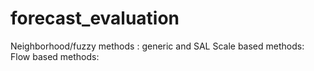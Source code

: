 # forecast_evaluation

Neighborhood/fuzzy methods : generic and SAL
Scale based methods:
Flow based methods:
